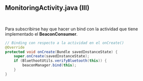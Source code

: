## MonitoringActivity.java (III)
<br/>

Para subscribirse hay que hacer un bind con la actividad que tiene implementado el <strong>BeaconConsumer</strong>.

```java
// Binding con respecto a la actividad en el onCreate()
@Override
protected void onCreate(Bundle savedInstanceState) {
	super.onCreate(savedInstanceState);
	if (BluethootUtils.verifyBluetooth(this)) {
		beaconManager.bind(this);
	}
}
```